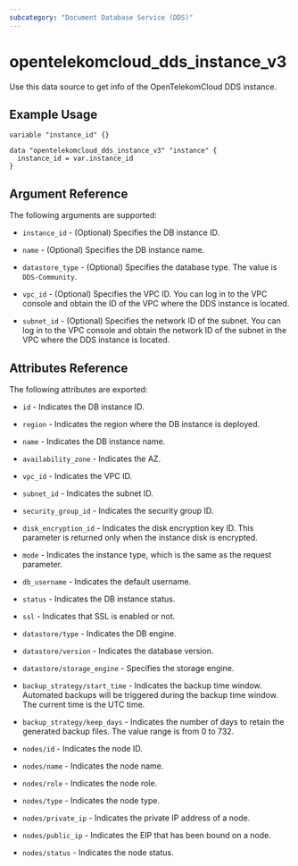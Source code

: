 ```yaml
---
subcategory: "Document Database Service (DDS)"
---
```


# opentelekomcloud_dds_instance_v3

Use this data source to get info of the OpenTelekomCloud DDS instance.

## Example Usage

```hcl
variable "instance_id" {}

data "opentelekomcloud_dds_instance_v3" "instance" {
  instance_id = var.instance_id
}
```


## Argument Reference

The following arguments are supported:

* `instance_id` - (Optional) Specifies the DB instance ID.

* `name` - (Optional) Specifies the DB instance name.

* `datastore_type` - (Optional) Specifies the database type. The value is `DDS-Community`.

* `vpc_id` - (Optional) Specifies the VPC ID. You can log in to the VPC console and
  obtain the ID of the VPC where the DDS instance is located.

* `subnet_id` - (Optional) Specifies the network ID of the subnet. You can log in to
  the VPC console and obtain the network ID of the subnet in the VPC where the DDS
  instance is located.


## Attributes Reference

The following attributes are exported:

* `id` - Indicates the DB instance ID.

* `region` - Indicates the region where the DB instance is deployed.

* `name` - Indicates the DB instance name.

* `availability_zone` - Indicates the AZ.

* `vpc_id` - Indicates the VPC ID.

* `subnet_id` - Indicates the subnet ID.

* `security_group_id` - Indicates the security group ID.

* `disk_encryption_id` - Indicates the disk encryption key ID. This parameter is returned
  only when the instance disk is encrypted.

* `mode` - Indicates the instance type, which is the same as the request parameter.

* `db_username` - Indicates the default username.

* `status` - Indicates the DB instance status.

* `ssl` - Indicates that SSL is enabled or not.

* `datastore/type` - Indicates the DB engine.

* `datastore/version` - Indicates the database version.

* `datastore/storage_engine` - Specifies the storage engine.

* `backup_strategy/start_time` -  Indicates the backup time window. Automated backups will
  be triggered during the backup time window. The current time is the UTC time.

* `backup_strategy/keep_days` - Indicates the number of days to retain the generated backup
  files. The value range is from 0 to 732.

* `nodes/id` - Indicates the node ID.

* `nodes/name` - Indicates the node name.

* `nodes/role` - Indicates the node role.

* `nodes/type` - Indicates the node type.

* `nodes/private_ip` - Indicates the private IP address of a node.

* `nodes/public_ip` - Indicates the EIP that has been bound on a node.

* `nodes/status` - Indicates the node status.
